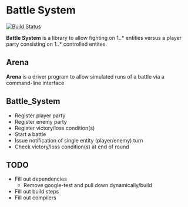 # Battle System
[![Build Status](https://travis-ci.org/ShelbyZ/BattleSystem.svg?branch=master)](https://travis-ci.org/ShelbyZ/BattleSystem)

**Battle System** is a library to allow fighting on 1..* entities versus a player party consisting on 1..* controlled entites.

## Arena

**Arena** is a driver program to allow simulated runs of a battle via a command-line interface

## Battle_System

- Register player party
- Register enemy party
- Register victory/loss condition(s)
- Start a battle
- Issue notification of single entity (player/enemy) turn
- Check victory/loss condition(s) at end of round

## TODO

- Fill out dependencies
    - Remove google-test and pull down dynamically/build
- Fill out build steps
- Fill out compilers
